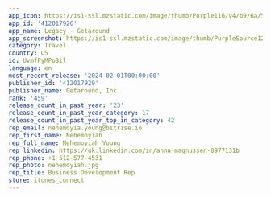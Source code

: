 ```yaml
---
app_icon: https://is1-ssl.mzstatic.com/image/thumb/Purple116/v4/b9/6a/5d/b96a5d38-1768-4f69-2da1-6f2b52785bdd/GetaroundAppIcon-0-0-1x_U007emarketing-0-5-0-85-220.png/1024x1024bb.png
app_id: '412017926'
app_name: Legacy - Getaround
app_screenshot: https://is1-ssl.mzstatic.com/image/thumb/PurpleSource126/v4/0b/ab/c9/0babc90b-d815-646b-e933-80453619b1b2/a6070a82-565b-47f8-aea2-db17c5ce2279_US_-_0X_Florida_-_6.5__U00284_U0029.jpg/1242x2688bb.png
category: Travel
country: US
id: UvmfPyMPo8il
language: en
most_recent_release: '2024-02-01T00:00:00'
publisher_id: '412017929'
publisher_name: Getaround, Inc.
rank: '459'
release_count_in_past_year: '23'
release_count_in_past_year_category: 17
release_count_in_past_year_top_in_category: 42
rep_email: nehemoyia.young@bitrise.io
rep_first_name: Nehemoyiah
rep_full_name: Nehemoyiah Young
rep_linkedin: https://uk.linkedin.com/in/anna-magnussen-0977131b
rep_phone: +1 512-577-4531
rep_photo: nehemoyiah.jpg
rep_title: Business Development Rep
store: itunes_connect
---
```

